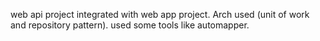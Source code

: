 web api project integrated with web app project.
Arch used (unit of work and repository pattern).
used some tools like automapper.
